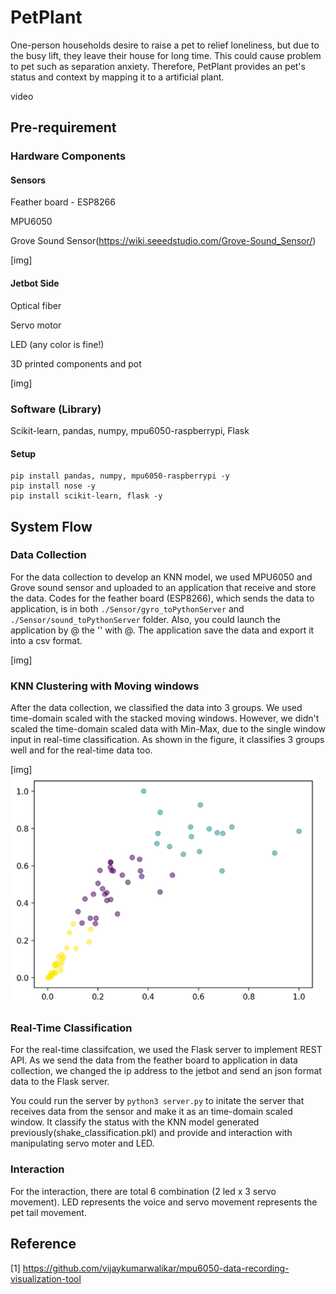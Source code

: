 # PetPlant

One-person households desire to raise a pet to relief loneliness, but due to the busy lift, they leave their house for long time.
This could cause problem to pet such as separation anxiety.
Therefore, PetPlant provides an pet's status and context by mapping it to a artificial plant.

video

## Pre-requirement
### Hardware Components
#### Sensors
Feather board - ESP8266

MPU6050

Grove Sound Sensor(https://wiki.seeedstudio.com/Grove-Sound_Sensor/)

[img]
![]()

#### Jetbot Side
Optical fiber

Servo motor

LED (any color is fine!)

3D printed components and pot

[img]
![]()

### Software (Library)
Scikit-learn, pandas, numpy, mpu6050-raspberrypi, Flask

#### Setup
```
pip install pandas, numpy, mpu6050-raspberrypi -y
pip install nose -y
pip install scikit-learn, flask -y
```

## System Flow

### Data Collection
For the data collection to develop an KNN model, we used MPU6050 and Grove sound sensor and uploaded to an application that receive and store the data. 
Codes for the feather board (ESP8266), which sends the data to application, is in both `./Sensor/gyro_toPythonServer` and `./Sensor/sound_toPythonServer` folder.
Also, you could launch the application by @ the '' with @. The application save the data and export it into a csv format.

[img]
![]()

### KNN Clustering with Moving windows
After the data collection, we classified the data into 3 groups. We used time-domain scaled with the stacked moving windows. However, we didn't scaled the time-domain scaled data with Min-Max, due to the single window input in real-time classification. As shown in the figure, it classifies 3 groups well and for the real-time data too.

[img]
![](https://raw.githubusercontent.com/jinwook31/PetPlant/master/clustering%20result.PNG)

### Real-Time Classification
For the real-time classifcation, we used the Flask server to implement REST API. As we send the data from the feather board to application in data collection, we changed the ip address to the jetbot and send an json format data to the Flask server.

You could run the server by `python3 server.py` to initate the server that receives data from the sensor and make it as an time-domain scaled window. It classify the status with the KNN model generated previously(shake_classification.pkl) and provide and interaction with manipulating servo moter and LED.

### Interaction
For the interaction, there are total 6 combination (2 led x 3 servo movement). LED represents the voice and servo movement represents the pet tail movement.

## Reference 
[1] https://github.com/vijaykumarwalikar/mpu6050-data-recording-visualization-tool
